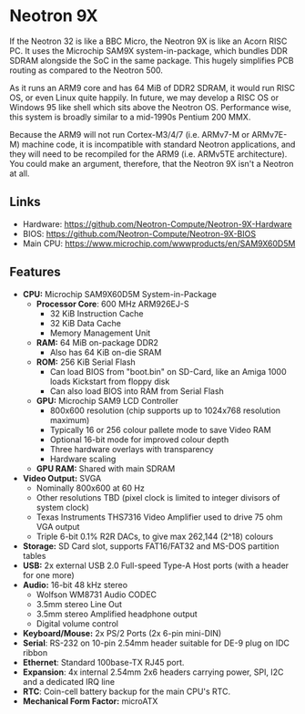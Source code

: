 # Neotron 9X

If the Neotron 32 is like a BBC Micro, the Neotron 9X is like an Acorn RISC PC. It uses the Microchip SAM9X system-in-package, which bundles DDR SDRAM alongside the SoC in the same package. This hugely simplifies PCB routing as compared to the Neotron 500.

As it runs an ARM9 core and has 64 MiB of DDR2 SDRAM, it would run RISC OS, or even Linux quite happily. In future, we may develop a RISC OS or Windows 95 like shell which sits above the Neotron OS. Performance wise, this system is broadly similar to a mid-1990s Pentium 200 MMX.

Because the ARM9 will not run Cortex-M3/4/7 (i.e. ARMv7-M or ARMv7E-M) machine code, it is incompatible with standard Neotron applications, and they will need to be recompiled for the ARM9 (i.e. ARMv5TE architecture). You could make an argument, therefore, that the Neotron 9X isn't a Neotron at all.

## Links

* Hardware: <https://github.com/Neotron-Compute/Neotron-9X-Hardware>
* BIOS: <https://github.com/Neotron-Compute/Neotron-9X-BIOS>
* Main CPU: <https://www.microchip.com/wwwproducts/en/SAM9X60D5M>

## Features

* **CPU:** Microchip SAM9X60D5M System-in-Package
  * **Processor Core**: 600 MHz ARM926EJ-S
    * 32 KiB Instruction Cache
    * 32 KiB Data Cache
    * Memory Management Unit
  * **RAM:** 64 MiB on-package DDR2
    * Also has 64 KiB on-die SRAM
  * **ROM:** 256 KiB Serial Flash
    * Can load BIOS from "boot.bin" on SD-Card, like an Amiga 1000 loads Kickstart from floppy disk
    * Can also load BIOS into RAM from Serial Flash
  * **GPU:** Microchip SAM9 LCD Controller
    * 800x600 resolution (chip supports up to 1024x768 resolution maximum)
    * Typically 16 or 256 colour pallete mode to save Video RAM
    * Optional 16-bit mode for improved colour depth
    * Three hardware overlays with transparency
    * Hardware scaling
  * **GPU RAM:** Shared with main SDRAM
* **Video Output:** SVGA
  * Nominally 800x600 at 60 Hz
  * Other resolutions TBD (pixel clock is limited to integer divisors of system clock)
  * Texas Instruments THS7316 Video Amplifier used to drive 75 ohm VGA output
  * Triple 6-bit 0.1% R2R DACs, to give max 262,144 (2^18) colours
* **Storage:** SD Card slot, supports FAT16/FAT32 and MS-DOS partition tables
* **USB:** 2x external USB 2.0 Full-speed Type-A Host ports (with a header for one more)
* **Audio:** 16-bit 48 kHz stereo
  * Wolfson WM8731 Audio CODEC
  * 3.5mm stereo Line Out
  * 3.5mm stereo Amplified headphone output
  * Digital volume control
* **Keyboard/Mouse:** 2x PS/2 Ports (2x 6-pin mini-DIN)
* **Serial**: RS-232 on 10-pin 2.54mm header suitable for DE-9 plug on IDC ribbon
* **Ethernet**: Standard 100base-TX RJ45 port.
* **Expansion**: 4x internal 2.54mm 2x6 headers carrying power, SPI, I2C and a dedicated IRQ line
* **RTC**: Coin-cell battery backup for the main CPU's RTC.
* **Mechanical Form Factor:** microATX
